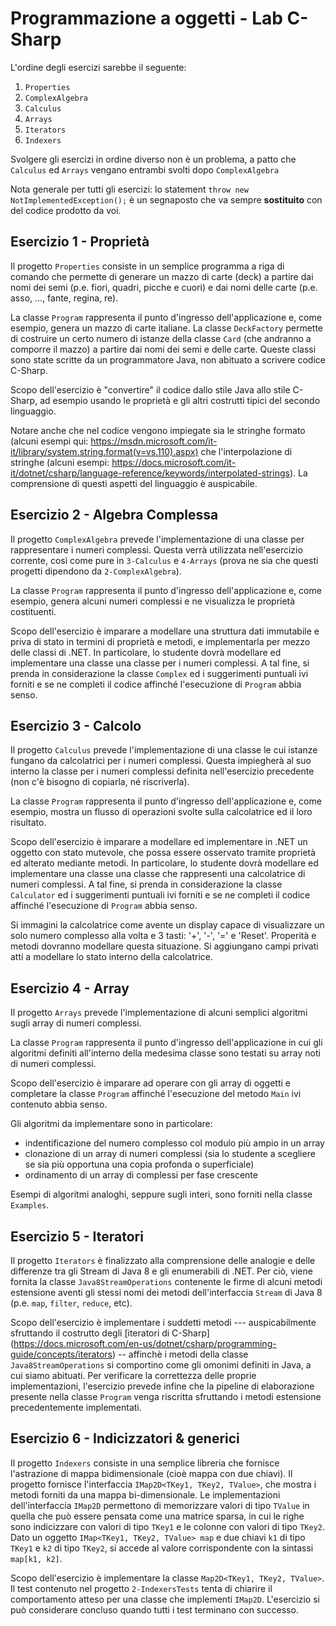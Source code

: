 # Programmazione a oggetti - Lab C-Sharp

L'ordine degli esercizi sarebbe il seguente:

1. `Properties`
2. `ComplexAlgebra`
3. `Calculus`
4. `Arrays`
5. `Iterators`
6. `Indexers`

Svolgere gli esercizi in ordine diverso non è un problema, a patto che `Calculus` ed `Arrays` vengano entrambi svolti dopo `ComplexAlgebra`

Nota generale per tutti gli esercizi: lo statement `throw new NotImplementedException();` è un segnaposto che va sempre **sostituito** con del codice prodotto da voi.

## Esercizio 1 - Proprietà

Il progetto `Properties` consiste in un semplice programma a riga di comando che permette di generare un mazzo di carte (deck) a partire dai nomi dei semi (p.e. fiori,
quadri, picche e cuori) e dai nomi delle carte (p.e. asso, ..., fante, regina, re).

La classe `Program` rappresenta il punto d'ingresso dell'applicazione e, come esempio, genera un mazzo di carte italiane.
La classe `DeckFactory` permette di costruire un certo numero di istanze della classe `Card` (che andranno a comporre il mazzo) a partire dai nomi dei semi e delle carte.
Queste classi sono state scritte da un programmatore Java, non abituato a scrivere codice C-Sharp.

Scopo dell'esercizio è "convertire" il codice dallo stile Java allo stile C-Sharp, ad esempio usando le proprietà e gli altri costrutti tipici del secondo linguaggio.

Notare anche che nel codice vengono impiegate sia le stringhe formato (alcuni esempi qui: https://msdn.microsoft.com/it-it/library/system.string.format(v=vs.110).aspx) che
l'interpolazione di stringhe (alcuni esempi: https://docs.microsoft.com/it-it/dotnet/csharp/language-reference/keywords/interpolated-strings).
La comprensione di questi aspetti del linguaggio è auspicabile.

## Esercizio 2 - Algebra Complessa

Il progetto `ComplexAlgebra` prevede l'implementazione di una classe per rappresentare i numeri complessi.
Questa verrà utilizzata nell'esercizio corrente, così come pure in `3-Calculus` e `4-Arrays` (prova ne sia che questi progetti dipendono da `2-ComplexAlgebra`).

La classe `Program` rappresenta il punto d'ingresso dell'applicazione e, come esempio, genera alcuni numeri complessi e ne visualizza le proprietà costituenti.

Scopo dell'esercizio è imparare a modellare una struttura dati immutabile e priva di stato in termini di proprietà e metodi, e implementarla per mezzo delle classi di .NET.
In particolare, lo studente dovrà modellare ed implementare una classe una classe per i numeri complessi.
A tal fine, si prenda in considerazione la classe `Complex` ed i suggerimenti puntuali ivi forniti e se ne completi il codice affinché l'esecuzione di `Program` abbia senso.

## Esercizio 3 - Calcolo

Il progetto `Calculus` prevede l'implementazione di una classe le cui istanze fungano da calcolatrici per i numeri complessi.
Questa impiegherà al suo interno la classe per i numeri complessi definita nell'esercizio precedente (non c'è bisogno di copiarla, né riscriverla).

La classe `Program` rappresenta il punto d'ingresso dell'applicazione e, come esempio, mostra un flusso di operazioni svolte sulla calcolatrice ed il loro risultato.

Scopo dell'esercizio è imparare a modellare ed implementare in .NET un oggetto con stato mutevole, che possa essere osservato tramite proprietà ed alterato mediante metodi. 
In particolare, lo studente dovrà modellare ed implementare una classe una classe che rappresenti una calcolatrice di numeri complessi.
A tal fine, si prenda in considerazione la classe `Calculator` ed i suggerimenti puntuali ivi forniti e se ne completi il codice affinché l'esecuzione di `Program` 
abbia senso.

Si immagini la calcolatrice come avente un display capace di visualizzare un solo numero complesso alla volta e 3 tasti: '+', '-', '=' e 'Reset'.
Properità e metodi dovranno modellare questa situazione.
Si aggiungano campi privati atti a modellare lo stato interno della calcolatrice.

## Esercizio 4 - Array

Il progetto `Arrays` prevede l'implementazione di alcuni semplici algoritmi sugli array di numeri complessi.

La classe `Program` rappresenta il punto d'ingresso dell'applicazione in cui gli algoritmi definiti all'interno della medesima classe sono testati su array noti di 
numeri complessi.

Scopo dell'esercizio è imparare ad operare con gli array di oggetti e completare la classe `Program` affinché l'esecuzione del metodo `Main` ivi contenuto abbia senso.

Gli algoritmi da implementare sono in particolare:
- indentificazione del numero complesso col modulo più ampio in un array
- clonazione di un array di numeri complessi (sia lo studente a scegliere se sia più opportuna una copia profonda o superficiale)
- ordinamento di un array di complessi per fase crescente

Esempi di algoritmi analoghi, seppure sugli interi, sono forniti nella classe `Examples`.

## Esercizio 5 - Iteratori

Il progetto `Iterators` è finalizzato alla comprensione delle analogie e delle differenze tra gli Stream di Java 8 e gli enumerabili di .NET.
Per ciò, viene fornita la classe `Java8StreamOperations` contenente le firme di alcuni metodi estensione aventi gli stessi nomi dei metodi dell'interfaccia `Stream` 
di Java 8 (p.e. `map`, `filter`, `reduce`, etc).

Scopo dell'esercizio è implementare i suddetti metodi --- auspicabilmente sfruttando il costrutto degli [iteratori di C-Sharp]
(https://docs.microsoft.com/en-us/dotnet/csharp/programming-guide/concepts/iterators) -- affinchè i metodi della classe `Java8StreamOperations` si comportino come 
gli omonimi definiti in Java, a cui siamo abituati.
Per verificare la correttezza delle proprie implementazioni, l'esercizio prevede infine che la pipeline di elaborazione presente nella classe `Program` venga riscritta 
sfruttando i metodi estensione precedentemente implementati.

## Esercizio 6 - Indicizzatori & generici

Il progetto `Indexers` consiste in una semplice libreria che fornisce l'astrazione di mappa bidimensionale (cioè mappa con due chiavi). 
Il progetto fornisce l'interfaccia `IMap2D<TKey1, TKey2, TValue>`, che mostra i metodi forniti da una mappa bi-dimensionale.
Le implementazioni dell'interfaccia `IMap2D` permettono di memorizzare valori di tipo `TValue` in quella che può essere pensata come una matrice sparsa, in cui le 
righe sono indicizzare con valori di tipo `TKey1` e le colonne con valori di tipo `TKey2`.
Dato un oggetto `IMap<TKey1, TKey2, TValue> map` e due chiavi `k1` di tipo `TKey1` e `k2` di tipo `TKey2`, si accede al valore corrispondente con la sintassi `map[k1, k2]`.

Scopo dell'esercizio è implementare la classe `Map2D<TKey1, TKey2, TValue>`.
Il test contenuto nel progetto `2-IndexersTests` tenta di chiarire il comportamento atteso per una classe che implementi `IMap2D`.
L'esercizio si può considerare concluso quando tutti i test terminano con successo.
